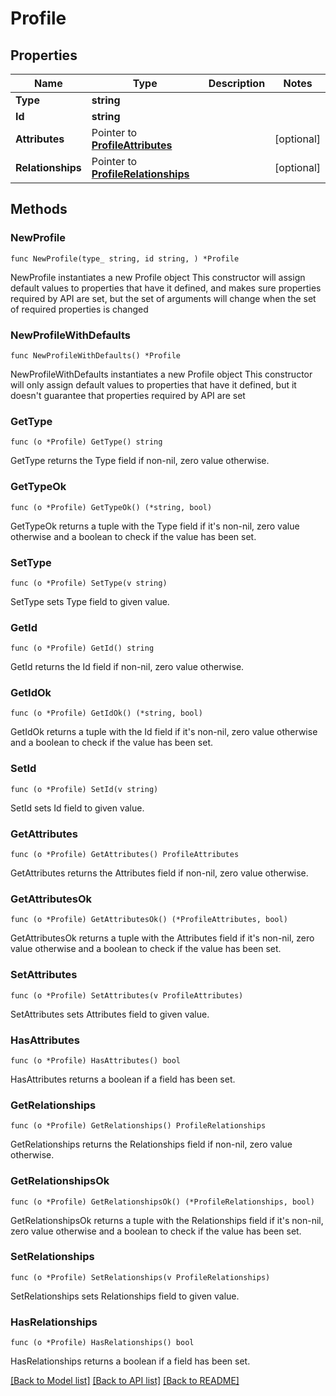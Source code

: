 # Profile

## Properties

Name | Type | Description | Notes
------------ | ------------- | ------------- | -------------
**Type** | **string** |  | 
**Id** | **string** |  | 
**Attributes** | Pointer to [**ProfileAttributes**](ProfileAttributes.md) |  | [optional] 
**Relationships** | Pointer to [**ProfileRelationships**](ProfileRelationships.md) |  | [optional] 

## Methods

### NewProfile

`func NewProfile(type_ string, id string, ) *Profile`

NewProfile instantiates a new Profile object
This constructor will assign default values to properties that have it defined,
and makes sure properties required by API are set, but the set of arguments
will change when the set of required properties is changed

### NewProfileWithDefaults

`func NewProfileWithDefaults() *Profile`

NewProfileWithDefaults instantiates a new Profile object
This constructor will only assign default values to properties that have it defined,
but it doesn't guarantee that properties required by API are set

### GetType

`func (o *Profile) GetType() string`

GetType returns the Type field if non-nil, zero value otherwise.

### GetTypeOk

`func (o *Profile) GetTypeOk() (*string, bool)`

GetTypeOk returns a tuple with the Type field if it's non-nil, zero value otherwise
and a boolean to check if the value has been set.

### SetType

`func (o *Profile) SetType(v string)`

SetType sets Type field to given value.


### GetId

`func (o *Profile) GetId() string`

GetId returns the Id field if non-nil, zero value otherwise.

### GetIdOk

`func (o *Profile) GetIdOk() (*string, bool)`

GetIdOk returns a tuple with the Id field if it's non-nil, zero value otherwise
and a boolean to check if the value has been set.

### SetId

`func (o *Profile) SetId(v string)`

SetId sets Id field to given value.


### GetAttributes

`func (o *Profile) GetAttributes() ProfileAttributes`

GetAttributes returns the Attributes field if non-nil, zero value otherwise.

### GetAttributesOk

`func (o *Profile) GetAttributesOk() (*ProfileAttributes, bool)`

GetAttributesOk returns a tuple with the Attributes field if it's non-nil, zero value otherwise
and a boolean to check if the value has been set.

### SetAttributes

`func (o *Profile) SetAttributes(v ProfileAttributes)`

SetAttributes sets Attributes field to given value.

### HasAttributes

`func (o *Profile) HasAttributes() bool`

HasAttributes returns a boolean if a field has been set.

### GetRelationships

`func (o *Profile) GetRelationships() ProfileRelationships`

GetRelationships returns the Relationships field if non-nil, zero value otherwise.

### GetRelationshipsOk

`func (o *Profile) GetRelationshipsOk() (*ProfileRelationships, bool)`

GetRelationshipsOk returns a tuple with the Relationships field if it's non-nil, zero value otherwise
and a boolean to check if the value has been set.

### SetRelationships

`func (o *Profile) SetRelationships(v ProfileRelationships)`

SetRelationships sets Relationships field to given value.

### HasRelationships

`func (o *Profile) HasRelationships() bool`

HasRelationships returns a boolean if a field has been set.


[[Back to Model list]](../README.md#documentation-for-models) [[Back to API list]](../README.md#documentation-for-api-endpoints) [[Back to README]](../README.md)


